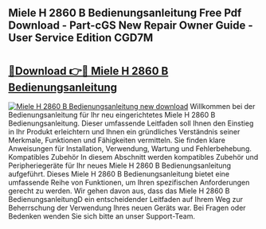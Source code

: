 ## Miele H 2860 B Bedienungsanleitung Free Pdf Download - Part-cGS New Repair Owner Guide - User Service Edition CGD7M

# <h2><a href="http://df61vb.blite.top/?on=Miele+H+2860+B+Bedienungsanleitung">🔗Download 👉🔴 Miele H 2860 B Bedienungsanleitung</a></h2>

[![Miele H 2860 B Bedienungsanleitung new download](https://i.imgur.com/lujVjoI.png)](http://df61vb.blite.top/?on=Miele+H+2860+B+Bedienungsanleitung)
Willkommen bei der Bedienungsanleitung für Ihr neu eingerichtetes Miele H 2860 B Bedienungsanleitung. Dieser umfassende Leitfaden soll Ihnen den Einstieg in Ihr Produkt erleichtern und Ihnen ein gründliches Verständnis seiner Merkmale, Funktionen und Fähigkeiten vermitteln. Sie finden klare Anweisungen für Installation, Verwendung, Wartung und Fehlerbehebung. Kompatibles Zubehör In diesem Abschnitt werden kompatibles Zubehör und Peripheriegeräte für Ihr neues Miele H 2860 B Bedienungsanleitung aufgeführt. Dieses Miele H 2860 B Bedienungsanleitung bietet eine umfassende Reihe von Funktionen, um Ihren spezifischen Anforderungen gerecht zu werden. Wir gehen davon aus, dass das Miele H 2860 B BedienungsanleitungD ein entscheidender Leitfaden auf Ihrem Weg zur Beherrschung der Verwendung Ihres neuen Geräts war. Bei Fragen oder Bedenken wenden Sie sich bitte an unser Support-Team.

